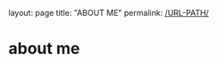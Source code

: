 layout: page
title: "ABOUT ME"
permalink: [/URL-PATH/](https://clementadm.github.io/internship-report/about)

# about me
